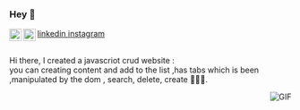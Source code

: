 

### Hey 👋

<a href="https://www.linkedin.com/in/eebann/">
  linkedin
  <img align="left" alt="Mehdi's LinkdeIn" width="22px" src="https://cdn.jsdelivr.net/npm/simple-icons@v3/icons/linkedin.svg" />
</a>
 
<a href="https://www.instagram.com/eebann/">
  instagram
  <img align="left" alt="Mehdi's Instagram" width="22px" src="https://cdn.jsdelivr.net/npm/simple-icons@v3/icons/instagram.svg" />
</a>
 

<br />
<br />

Hi there, I created a javascriot crud website : <br/>
you can creating content and add to the list ,has tabs which is been ,manipulated by the dom , search, delete, create 👨🏽‍💼. 

  <img align="right" alt="GIF" src="https://i.pinimg.com/originals/e4/26/70/e426702edf874b181aced1e2fa5c6cde.gif" />

